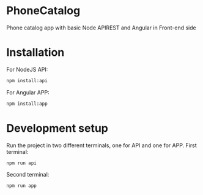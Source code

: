 # PhoneCatalog
Phone catalog app with basic Node APIREST and Angular in Front-end side

# Installation

For NodeJS API:

```sh
npm install:api

```

For Angular APP:

```sh
npm install:app
```

# Development setup

Run the project in two different terminals, one for API and one for APP. First terminal:

```sh
npm run api
```

Second terminal:

```sh
npm run app
```

